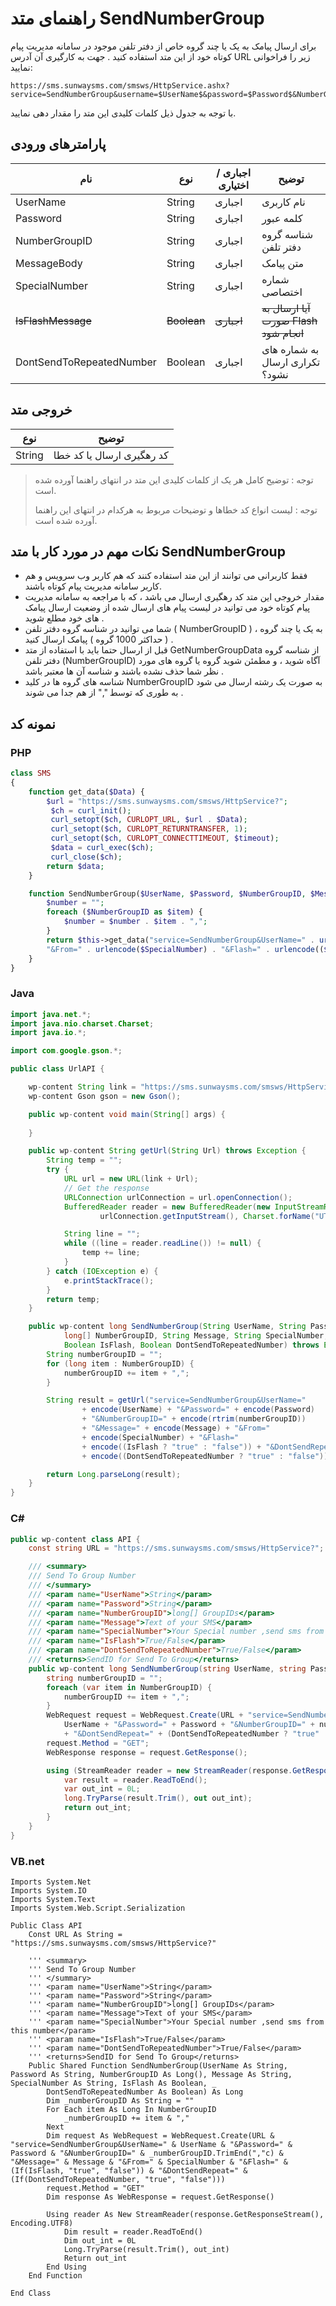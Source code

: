 # راهنمای متد SendNumberGroup

برای ارسال پیامک به یک یا چند گروه خاص از دفتر تلفن موجود در سامانه مدیریت پیام کوتاه خود از این متد استفاده کنید . جهت به کارگیری آن آدرس URL زیر را فراخوانی نمایید:

```
https://sms.sunwaysms.com/smsws/HttpService.ashx?service=SendNumberGroup&username=$UserName$&password=$Password$&NumberGroupID=$NumberGroupID$&message=$MessageBody$&from=$SpecialNumber$&DontSendRepeat=$DontSendToRepeatedNumber$
```

با توجه به جدول ذیل کلمات کلیدی این متد را مقدار دهی نمایید.

## پارامترهای ورودی

| نام | نوع | اجباری / اختیاری | توضیح |
| --- | --- | --- | --- |
| UserName | String | اجباری | نام کاربری |
| Password | String | اجباری | کلمه عبور |
| NumberGroupID | String | اجباری | شناسه گروه دفتر تلفن |
| MessageBody | String | اجباری | متن پیامک |
| SpecialNumber | String | اجباری | شماره اختصاصی |
| ~~IsFlashMessage~~ | ~~Boolean~~ | ~~اجباری~~ | ~~آیا ارسال به صورت Flash انجام شود~~ |
| DontSendToRepeatedNumber | Boolean | اجباری | به شماره های تکراری ارسال نشود؟ |

## خروجی متد

| نوع | توضیح |
| --- | --- |
| String | کد رهگیری ارسال یا کد خطا |

> توجه : توضیح کامل هر یک از کلمات کلیدی این متد در انتهای راهنما آورده شده است.
> 
> توجه : لیست انواع کد خطاها و توضیحات مربوط به هرکدام در انتهای این راهنما آورده شده است.

## نکات مهم در مورد کار با متد SendNumberGroup

- فقط کاربرانی می توانند از این متد استفاده کنند که هم کاربر وب سرویس و هم کاربر سامانه مدیریت پیام کوتاه باشند.
- مقدار خروجی این متد کد رهگیری ارسال می باشد ، که با مراجعه به سامانه مدیریت پیام کوتاه خود می توانید در لیست پیام های ارسال شده از وضعیت ارسال پیامک های خود مطلع شوید .
- شما می توانید در شناسه گروه دفتر تلفن ( NumberGroupID ) ، به یک یا چند گروه ( حداکثر 1000 گروه ) پیامک ارسال کنید .
- قبل از ارسال حتما باید با استفاده از متد GetNumberGroupData از شناسه گروه دفتر تلفن (NumberGroupID) آگاه شوید ، و مطمئن شوید گروه یا گروه های مورد نظر شما حذف نشده باشند و شناسه آن ها معتبر باشد .
- شناسه های گروه ها در کلید NumberGroupID به صورت یک رشته ارسال می شود به طوری که توسط "," از هم جدا می شوند .

## نمونه کد

### PHP

```PHP
class SMS
{
    function get_data($Data) {
        $url = "https://sms.sunwaysms.com/smsws/HttpService?";
         $ch = curl_init();
         curl_setopt($ch, CURLOPT_URL, $url . $Data);
         curl_setopt($ch, CURLOPT_RETURNTRANSFER, 1);
         curl_setopt($ch, CURLOPT_CONNECTTIMEOUT, $timeout);
         $data = curl_exec($ch);
         curl_close($ch);
        return $data;
    }

    function SendNumberGroup($UserName, $Password, $NumberGroupID, $Message, $SpecialNumber, $IsFlash, $DontSendToRepeatedNumber) {
        $number = "";
        foreach ($NumberGroupID as $item) {
            $number = $number . $item . ",";
        }
        return $this->get_data("service=SendNumberGroup&UserName=" . urlencode($UserName) . "&Password=" . urlencode($Password) . "&NumberGroupID=" . urlencode(rtrim($number,",")) . "&Message=" . urlencode($Message) .
        "&From=" . urlencode($SpecialNumber) . "&Flash=" . urlencode(($IsFlash ? "true" : "false")) . "&DontSendRepeat=" . urlencode(($DontSendToRepeatedNumber ? "true" : "false")));
    }
}
```

### Java

```Java
import java.net.*;
import java.nio.charset.Charset;
import java.io.*;

import com.google.gson.*;

public class UrlAPI {

    wp-content String link = "https://sms.sunwaysms.com/smsws/HttpService?";
    wp-content Gson gson = new Gson();

    public wp-content void main(String[] args) {
        
    }

    public wp-content String getUrl(String Url) throws Exception {
        String temp = "";
        try {
            URL url = new URL(link + Url);
            // Get the response
            URLConnection urlConnection = url.openConnection();
            BufferedReader reader = new BufferedReader(new InputStreamReader(
                    urlConnection.getInputStream(), Charset.forName("UTF-8")));

            String line = "";
            while ((line = reader.readLine()) != null) {
                temp += line;
            }
        } catch (IOException e) {
            e.printStackTrace();
        }
        return temp;
    }

    public wp-content long SendNumberGroup(String UserName, String Password,
            long[] NumberGroupID, String Message, String SpecialNumber,
            Boolean IsFlash, Boolean DontSendToRepeatedNumber) throws Exception {
        String numberGroupID = "";
        for (long item : NumberGroupID) {
            numberGroupID += item + ",";
        }

        String result = getUrl("service=SendNumberGroup&UserName="
                + encode(UserName) + "&Password=" + encode(Password)
                + "&NumberGroupID=" + encode(rtrim(numberGroupID))
                + "&Message=" + encode(Message) + "&From="
                + encode(SpecialNumber) + "&Flash="
                + encode((IsFlash ? "true" : "false")) + "&DontSendRepeat="
                + encode((DontSendToRepeatedNumber ? "true" : "false")));

        return Long.parseLong(result);
    }
}
```

### C#

```C#
public wp-content class API {
    const string URL = "https://sms.sunwaysms.com/smsws/HttpService?";

    /// <summary>
    /// Send To Group Number
    /// </summary>
    /// <param name="UserName">String</param>
    /// <param name="Password">String</param>
    /// <param name="NumberGroupID">long[] GroupIDs</param>
    /// <param name="Message">Text of your SMS</param>
    /// <param name="SpecialNumber">Your Special number ,send sms from this number</param>
    /// <param name="IsFlash">True/False</param>
    /// <param name="DontSendToRepeatedNumber">True/False</param>
    /// <returns>SendID for Send To Group</returns>
    public wp-content long SendNumberGroup(string UserName, string Password, long[] NumberGroupID, string Message, string SpecialNumber, bool IsFlash, bool DontSendToRepeatedNumber) {
        string numberGroupID = "";
        foreach (var item in NumberGroupID) {
            numberGroupID += item + ",";
        }
        WebRequest request = WebRequest.Create(URL + "service=SendNumberGroup&UserName=" +
            UserName + "&Password=" + Password + "&NumberGroupID=" + numberGroupID.TrimEnd(',') + "&Message=" + Message + "&From=" + SpecialNumber + "&Flash=" + (IsFlash ? "true" : "false")
            + "&DontSendRepeat=" + (DontSendToRepeatedNumber ? "true" : "false"));
        request.Method = "GET";
        WebResponse response = request.GetResponse();

        using (StreamReader reader = new StreamReader(response.GetResponseStream(), Encoding.UTF8)) {
            var result = reader.ReadToEnd();
            var out_int = 0L;
            long.TryParse(result.Trim(), out out_int);
            return out_int;
        }
    }
}
```

### VB.net

```VB
Imports System.Net
Imports System.IO
Imports System.Text
Imports System.Web.Script.Serialization

Public Class API
    Const URL As String = "https://sms.sunwaysms.com/smsws/HttpService?"

    ''' <summary>
    ''' Send To Group Number
    ''' </summary>
    ''' <param name="UserName">String</param>
    ''' <param name="Password">String</param>
    ''' <param name="NumberGroupID">long[] GroupIDs</param>
    ''' <param name="Message">Text of your SMS</param>
    ''' <param name="SpecialNumber">Your Special number ,send sms from this number</param>
    ''' <param name="IsFlash">True/False</param>
    ''' <param name="DontSendToRepeatedNumber">True/False</param>
    ''' <returns>SendID for Send To Group</returns>
    Public Shared Function SendNumberGroup(UserName As String, Password As String, NumberGroupID As Long(), Message As String, SpecialNumber As String, IsFlash As Boolean, _
        DontSendToRepeatedNumber As Boolean) As Long
        Dim _numberGroupID As String = ""
        For Each item As Long In NumberGroupID
            _numberGroupID += item & ","
        Next
        Dim request As WebRequest = WebRequest.Create(URL & "service=SendNumberGroup&UserName=" & UserName & "&Password=" & Password & "&NumberGroupID=" & _numberGroupID.TrimEnd(","c) & "&Message=" & Message & "&From=" & SpecialNumber & "&Flash=" & (If(IsFlash, "true", "false")) & "&DontSendRepeat=" & (If(DontSendToRepeatedNumber, "true", "false")))
        request.Method = "GET"
        Dim response As WebResponse = request.GetResponse()

        Using reader As New StreamReader(response.GetResponseStream(), Encoding.UTF8)
            Dim result = reader.ReadToEnd()
            Dim out_int = 0L
            Long.TryParse(result.Trim(), out_int)
            Return out_int
        End Using
    End Function

End Class
```
